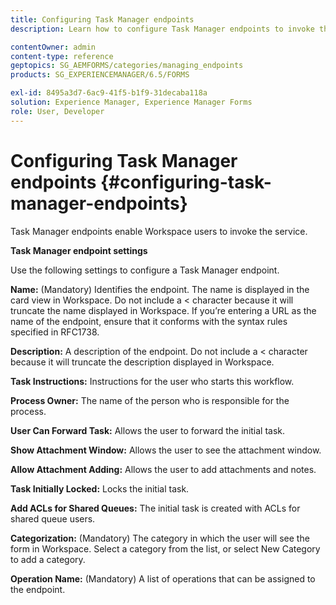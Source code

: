 ```yaml
---
title: Configuring Task Manager endpoints
description: Learn how to configure Task Manager endpoints to invoke the service. Different settings are required for configuring Task Manager endpoints.

contentOwner: admin
content-type: reference
geptopics: SG_AEMFORMS/categories/managing_endpoints
products: SG_EXPERIENCEMANAGER/6.5/FORMS

exl-id: 8495a3d7-6ac9-41f5-b1f9-31decaba118a
solution: Experience Manager, Experience Manager Forms
role: User, Developer
---
```

# Configuring Task Manager endpoints {#configuring-task-manager-endpoints}

Task Manager endpoints enable Workspace users to invoke the service.

**Task Manager endpoint settings**

Use the following settings to configure a Task Manager endpoint.

**Name:** (Mandatory) Identifies the endpoint. The name is displayed in the card view in Workspace. Do not include a < character because it will truncate the name displayed in Workspace. If you’re entering a URL as the name of the endpoint, ensure that it conforms with the syntax rules specified in RFC1738.

**Description:** A description of the endpoint. Do not include a < character because it will truncate the description displayed in Workspace.

**Task Instructions:** Instructions for the user who starts this workflow.

**Process Owner:** The name of the person who is responsible for the process.

**User Can Forward Task:** Allows the user to forward the initial task.

**Show Attachment Window:** Allows the user to see the attachment window.

**Allow Attachment Adding:** Allows the user to add attachments and notes.

**Task Initially Locked:** Locks the initial task.

**Add ACLs for Shared Queues:** The initial task is created with ACLs for shared queue users.

**Categorization:** (Mandatory) The category in which the user will see the form in Workspace. Select a category from the list, or select New Category to add a category.

**Operation Name:** (Mandatory) A list of operations that can be assigned to the endpoint.
